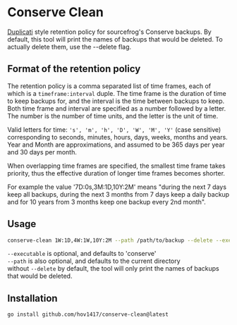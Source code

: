 # Conserve Clean
[Duplicati](https://duplicati.readthedocs.io/en/latest/06-advanced-options/#retention-policy) style retention policy for sourcefrog's Conserve backups.
By default, this tool will print the names of backups that would be deleted.
To actually delete them, use the --delete flag.

## Format of the retention policy
The retention policy is a comma separated list of time frames, each of which is a
`timeframe:interval` duple. The time frame is the duration of time to keep backups for,
and the interval is the time between backups to keep.
Both time frame and interval are specified as a number followed by a letter.
The number is the number of time units, and the letter is the unit of time.

Valid letters for time: `'s', 'm', 'h', 'D', 'W', 'M', 'Y'` (case sensitive)   
corresponding to seconds, minutes, hours, days, weeks, months and years.
Year and Month are approximations, and assumed to be 365 days per year and 30 days per month.

When overlapping time frames are specified, the smallest time frame takes priority,
thus the effective duration of longer time frames becomes shorter.

For example the value '7D:0s,3M:1D,10Y:2M' means "during the next 7 days keep all backups,
during the next 3 months from 7 days keep a daily backup and for 10 years from 3 months keep one
backup every 2nd month".

## Usage

```bash
conserve-clean 1W:1D,4W:1W,10Y:2M --path /path/to/backup --delete --executable /path/to/conserve
```
`--executable` is optional, and defaults to 'conserve'  
`--path` is also optional, and defaults to the current directory  
without `--delete` by default, the tool will only print the names of backups that would be deleted.

## Installation

```bash
go install github.com/hov1417/conserve-clean@latest
```